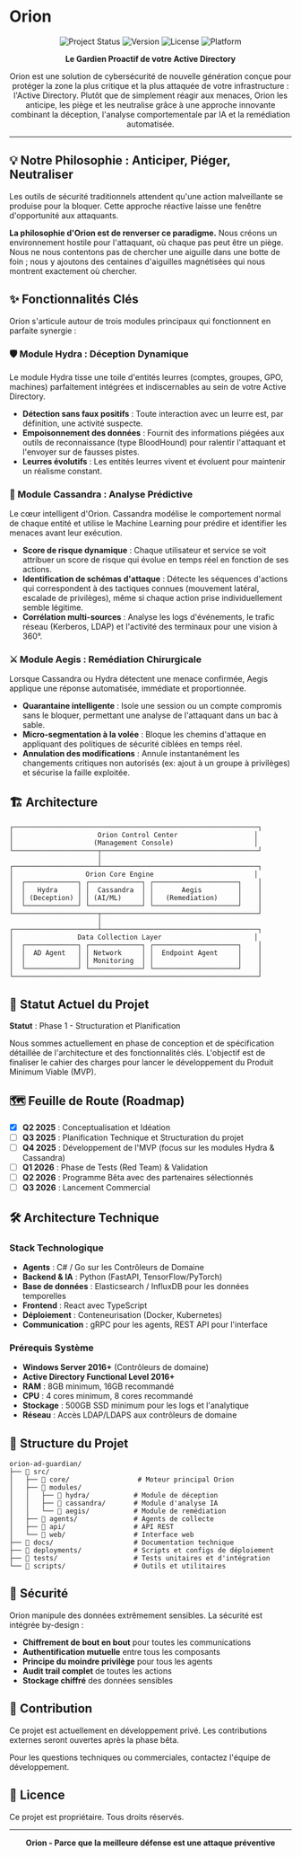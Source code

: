 # Orion

<div align="center">
  <img src="https://img.shields.io/badge/Status-Phase%201-blue?style=flat-square" alt="Project Status">
  <img src="https://img.shields.io/badge/Version-0.1.0--alpha-orange?style=flat-square" alt="Version">
  <img src="https://img.shields.io/badge/License-Proprietary-red?style=flat-square" alt="License">
  <img src="https://img.shields.io/badge/Platform-Windows%20Server-blue?style=flat-square" alt="Platform">
</div>

<p align="center">
  <strong>Le Gardien Proactif de votre Active Directory</strong>
</p>

<p align="center">
  Orion est une solution de cybersécurité de nouvelle génération conçue pour protéger la zone la plus critique et la plus attaquée de votre infrastructure : l'Active Directory. Plutôt que de simplement réagir aux menaces, Orion les anticipe, les piège et les neutralise grâce à une approche innovante combinant la déception, l'analyse comportementale par IA et la remédiation automatisée.
</p>

---

## 💡 Notre Philosophie : Anticiper, Piéger, Neutraliser

Les outils de sécurité traditionnels attendent qu'une action malveillante se produise pour la bloquer. Cette approche réactive laisse une fenêtre d'opportunité aux attaquants.

**La philosophie d'Orion est de renverser ce paradigme.** Nous créons un environnement hostile pour l'attaquant, où chaque pas peut être un piège. Nous ne nous contentons pas de chercher une aiguille dans une botte de foin ; nous y ajoutons des centaines d'aiguilles magnétisées qui nous montrent exactement où chercher.

## ✨ Fonctionnalités Clés

Orion s'articule autour de trois modules principaux qui fonctionnent en parfaite synergie :

### 🛡️ Module Hydra : Déception Dynamique

Le module Hydra tisse une toile d'entités leurres (comptes, groupes, GPO, machines) parfaitement intégrées et indiscernables au sein de votre Active Directory.

- **Détection sans faux positifs** : Toute interaction avec un leurre est, par définition, une activité suspecte.
- **Empoisonnement des données** : Fournit des informations piégées aux outils de reconnaissance (type BloodHound) pour ralentir l'attaquant et l'envoyer sur de fausses pistes.
- **Leurres évolutifs** : Les entités leurres vivent et évoluent pour maintenir un réalisme constant.

### 🧠 Module Cassandra : Analyse Prédictive

Le cœur intelligent d'Orion. Cassandra modélise le comportement normal de chaque entité et utilise le Machine Learning pour prédire et identifier les menaces avant leur exécution.

- **Score de risque dynamique** : Chaque utilisateur et service se voit attribuer un score de risque qui évolue en temps réel en fonction de ses actions.
- **Identification de schémas d'attaque** : Détecte les séquences d'actions qui correspondent à des tactiques connues (mouvement latéral, escalade de privilèges), même si chaque action prise individuellement semble légitime.
- **Corrélation multi-sources** : Analyse les logs d'événements, le trafic réseau (Kerberos, LDAP) et l'activité des terminaux pour une vision à 360°.

### ⚔️ Module Aegis : Remédiation Chirurgicale

Lorsque Cassandra ou Hydra détectent une menace confirmée, Aegis applique une réponse automatisée, immédiate et proportionnée.

- **Quarantaine intelligente** : Isole une session ou un compte compromis sans le bloquer, permettant une analyse de l'attaquant dans un bac à sable.
- **Micro-segmentation à la volée** : Bloque les chemins d'attaque en appliquant des politiques de sécurité ciblées en temps réel.
- **Annulation des modifications** : Annule instantanément les changements critiques non autorisés (ex: ajout à un groupe à privilèges) et sécurise la faille exploitée.

## 🏗️ Architecture

```
┌─────────────────────────────────────────────────────────────┐
│                     Orion Control Center                   │
│                    (Management Console)                    │
└─────────────────────┬───────────────────────────────────────┘
                      │
┌─────────────────────┴───────────────────────────────────────┐
│                  Orion Core Engine                         │
│  ┌─────────────┐ ┌─────────────┐ ┌─────────────────────┐    │
│  │   Hydra     │ │  Cassandra  │ │       Aegis         │    │
│  │ (Deception) │ │ (AI/ML)     │ │   (Remediation)     │    │
│  └─────────────┘ └─────────────┘ └─────────────────────┘    │
└─────────────────────┬───────────────────────────────────────┘
                      │
┌─────────────────────┴───────────────────────────────────────┐
│                Data Collection Layer                       │
│  ┌─────────────┐ ┌─────────────┐ ┌─────────────────────┐    │
│  │  AD Agent   │ │ Network     │ │  Endpoint Agent     │    │
│  │             │ │ Monitoring  │ │                     │    │
│  └─────────────┘ └─────────────┘ └─────────────────────┘    │
└─────────────────────────────────────────────────────────────┘
```

## 🚀 Statut Actuel du Projet

**Statut** : Phase 1 - Structuration et Planification

Nous sommes actuellement en phase de conception et de spécification détaillée de l'architecture et des fonctionnalités clés. L'objectif est de finaliser le cahier des charges pour lancer le développement du Produit Minimum Viable (MVP).

## 🗺️ Feuille de Route (Roadmap)

- [x] **Q2 2025** : Conceptualisation et Idéation
- [ ] **Q3 2025** : Planification Technique et Structuration du projet
- [ ] **Q4 2025** : Développement de l'MVP (focus sur les modules Hydra & Cassandra)
- [ ] **Q1 2026** : Phase de Tests (Red Team) & Validation
- [ ] **Q2 2026** : Programme Bêta avec des partenaires sélectionnés
- [ ] **Q3 2026** : Lancement Commercial

## 🛠️ Architecture Technique

### Stack Technologique

- **Agents** : C# / Go sur les Contrôleurs de Domaine
- **Backend & IA** : Python (FastAPI, TensorFlow/PyTorch)
- **Base de données** : Elasticsearch / InfluxDB pour les données temporelles
- **Frontend** : React avec TypeScript
- **Déploiement** : Conteneurisation (Docker, Kubernetes)
- **Communication** : gRPC pour les agents, REST API pour l'interface

### Prérequis Système

- **Windows Server 2016+** (Contrôleurs de domaine)
- **Active Directory Functional Level 2016+**
- **RAM** : 8GB minimum, 16GB recommandé
- **CPU** : 4 cores minimum, 8 cores recommandé
- **Stockage** : 500GB SSD minimum pour les logs et l'analytique
- **Réseau** : Accès LDAP/LDAPS aux contrôleurs de domaine

## 📁 Structure du Projet

```
orion-ad-guardian/
├── 📁 src/
│   ├── 📁 core/                 # Moteur principal Orion
│   ├── 📁 modules/
│   │   ├── 📁 hydra/           # Module de déception
│   │   ├── 📁 cassandra/       # Module d'analyse IA
│   │   └── 📁 aegis/           # Module de remédiation
│   ├── 📁 agents/              # Agents de collecte
│   ├── 📁 api/                 # API REST
│   └── 📁 web/                 # Interface web
├── 📁 docs/                    # Documentation technique
├── 📁 deployments/             # Scripts et configs de déploiement
├── 📁 tests/                   # Tests unitaires et d'intégration
└── 📁 scripts/                 # Outils et utilitaires
```

## 🔐 Sécurité

Orion manipule des données extrêmement sensibles. La sécurité est intégrée by-design :

- **Chiffrement de bout en bout** pour toutes les communications
- **Authentification mutuelle** entre tous les composants
- **Principe du moindre privilège** pour tous les agents
- **Audit trail complet** de toutes les actions
- **Stockage chiffré** des données sensibles

## 🤝 Contribution

Ce projet est actuellement en développement privé. Les contributions externes seront ouvertes après la phase bêta.

Pour les questions techniques ou commerciales, contactez l'équipe de développement.

## 📄 Licence

Ce projet est propriétaire. Tous droits réservés.

---

<p align="center">
  <strong>Orion - Parce que la meilleure défense est une attaque préventive</strong>
</p>